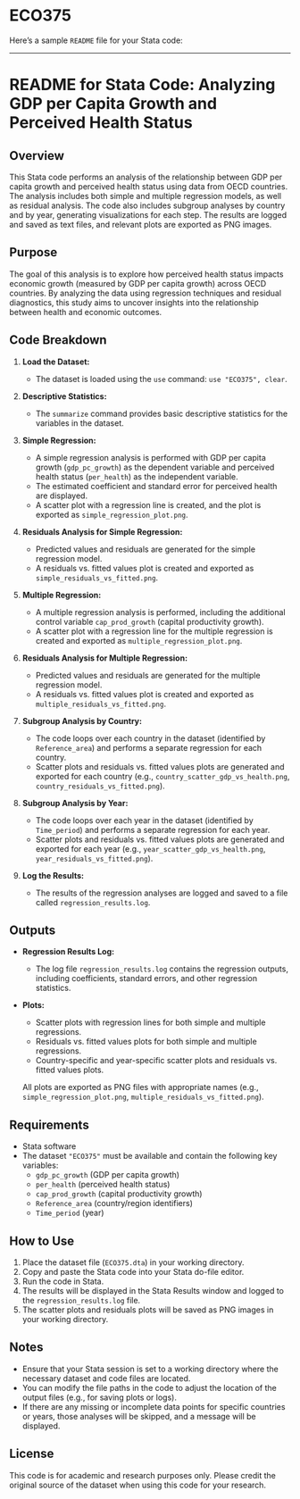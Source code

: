 # ECO375
Here’s a sample `README` file for your Stata code:

---

# README for Stata Code: Analyzing GDP per Capita Growth and Perceived Health Status

## Overview

This Stata code performs an analysis of the relationship between GDP per capita growth and perceived health status using data from OECD countries. The analysis includes both simple and multiple regression models, as well as residual analysis. The code also includes subgroup analyses by country and by year, generating visualizations for each step. The results are logged and saved as text files, and relevant plots are exported as PNG images.

## Purpose

The goal of this analysis is to explore how perceived health status impacts economic growth (measured by GDP per capita growth) across OECD countries. By analyzing the data using regression techniques and residual diagnostics, this study aims to uncover insights into the relationship between health and economic outcomes.

## Code Breakdown

1. **Load the Dataset:**
   - The dataset is loaded using the `use` command: `use "ECO375", clear`.

2. **Descriptive Statistics:**
   - The `summarize` command provides basic descriptive statistics for the variables in the dataset.

3. **Simple Regression:**
   - A simple regression analysis is performed with GDP per capita growth (`gdp_pc_growth`) as the dependent variable and perceived health status (`per_health`) as the independent variable.
   - The estimated coefficient and standard error for perceived health are displayed.
   - A scatter plot with a regression line is created, and the plot is exported as `simple_regression_plot.png`.

4. **Residuals Analysis for Simple Regression:**
   - Predicted values and residuals are generated for the simple regression model.
   - A residuals vs. fitted values plot is created and exported as `simple_residuals_vs_fitted.png`.

5. **Multiple Regression:**
   - A multiple regression analysis is performed, including the additional control variable `cap_prod_growth` (capital productivity growth).
   - A scatter plot with a regression line for the multiple regression is created and exported as `multiple_regression_plot.png`.

6. **Residuals Analysis for Multiple Regression:**
   - Predicted values and residuals are generated for the multiple regression model.
   - A residuals vs. fitted values plot is created and exported as `multiple_residuals_vs_fitted.png`.

7. **Subgroup Analysis by Country:**
   - The code loops over each country in the dataset (identified by `Reference_area`) and performs a separate regression for each country.
   - Scatter plots and residuals vs. fitted values plots are generated and exported for each country (e.g., `country_scatter_gdp_vs_health.png`, `country_residuals_vs_fitted.png`).

8. **Subgroup Analysis by Year:**
   - The code loops over each year in the dataset (identified by `Time_period`) and performs a separate regression for each year.
   - Scatter plots and residuals vs. fitted values plots are generated and exported for each year (e.g., `year_scatter_gdp_vs_health.png`, `year_residuals_vs_fitted.png`).

9. **Log the Results:**
   - The results of the regression analyses are logged and saved to a file called `regression_results.log`.

## Outputs

- **Regression Results Log:**
  - The log file `regression_results.log` contains the regression outputs, including coefficients, standard errors, and other regression statistics.

- **Plots:**
  - Scatter plots with regression lines for both simple and multiple regressions.
  - Residuals vs. fitted values plots for both simple and multiple regressions.
  - Country-specific and year-specific scatter plots and residuals vs. fitted values plots.

  All plots are exported as PNG files with appropriate names (e.g., `simple_regression_plot.png`, `multiple_residuals_vs_fitted.png`).

## Requirements

- Stata software
- The dataset `"ECO375"` must be available and contain the following key variables:
  - `gdp_pc_growth` (GDP per capita growth)
  - `per_health` (perceived health status)
  - `cap_prod_growth` (capital productivity growth)
  - `Reference_area` (country/region identifiers)
  - `Time_period` (year)

## How to Use

1. Place the dataset file (`ECO375.dta`) in your working directory.
2. Copy and paste the Stata code into your Stata do-file editor.
3. Run the code in Stata.
4. The results will be displayed in the Stata Results window and logged to the `regression_results.log` file.
5. The scatter plots and residuals plots will be saved as PNG images in your working directory.

## Notes

- Ensure that your Stata session is set to a working directory where the necessary dataset and code files are located.
- You can modify the file paths in the code to adjust the location of the output files (e.g., for saving plots or logs).
- If there are any missing or incomplete data points for specific countries or years, those analyses will be skipped, and a message will be displayed.

## License

This code is for academic and research purposes only. Please credit the original source of the dataset when using this code for your research.
